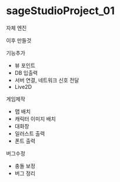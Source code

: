 # sageStudioProject_01

자체 엔진

이후 만들것

기능추가
 - 뷰 포인트
 - DB 입출력
 - 서버 연결, 네트워크 신호 전달
 - Live2D 
 
게임제작
 - 맵 배치
 - 캐릭터 이미지 배치
 - 대화창
 - 일러스트 출력
 - 폰트 출력

버그수정
 - 충돌 보정
 - 버그 정리
